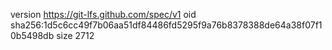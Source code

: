 version https://git-lfs.github.com/spec/v1
oid sha256:1d5c6cc49f7b06aa51df84486fd5295f9a76b8378388de64a38f07f10b5498db
size 2712
